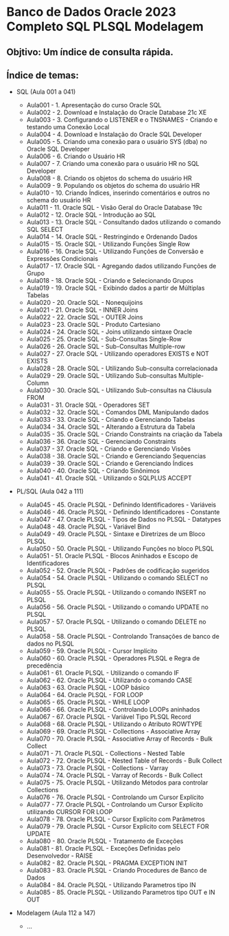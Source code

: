 # Banco de Dados Oracle 2023 Completo SQL PLSQL Modelagem

## Objtivo: Um índice de consulta rápida.
## Índice de temas: 
- SQL (Aula 001 a 041)
  - Aula001 - 1. Apresentação do curso Oracle SQL
  - Aula002 - 2. Download e Instalação do Oracle Database 21c XE
  - Aula003 - 3. Configurando o LISTENER e o TNSNAMES - Criando e testando uma Conexão Local
  - Aula004 - 4. Download e Instalação do Oracle SQL Developer
  - Aula005 - 5. Criando uma conexão para o usuário SYS (dba) no Oracle SQL Developer
  - Aula006 - 6. Criando o Usuário HR
  - Aula007 - 7. Criando uma conexão para o usuário HR no SQL Developer
  - Aula008 - 8. Criando os objetos do schema do usuário HR
  - Aula009 - 9. Populando os objetos do schema do usuário HR
  - Aula010 - 10. Criando Índices, inserindo comentários e outros no schema do usuário HR
  - Aula011 - 11. Oracle SQL - Visão Geral do Oracle Database 19c
  - Aula012 - 12. Oracle SQL - Introdução ao SQL
  - Aula013 - 13. Oracle SQL - Consultando dados utilizando o comando SQL SELECT
  - Aula014 - 14. Oracle SQL - Restringindo e Ordenando Dados
  - Aula015 - 15. Oracle SQL - Utilizando Funções Single Row
  - Aula016 - 16. Oracle SQL - Utilizando Funções de Conversão e Expressões Condicionais
  - Aula017 - 17. Oracle SQL - Agregando dados utilizando Funções de Grupo
  - Aula018 - 18. Oracle SQL - Criando e Selecionando Grupos
  - Aula019 - 19. Oracle SQL - Exibindo dados a partir de Múltiplas Tabelas
  - Aula020 - 20. Oracle SQL - Nonequijoins
  - Aula021 - 21. Oracle SQL - INNER Joins
  - Aula022 - 22. Oracle SQL - OUTER Joins
  - Aula023 - 23. Oracle SQL - Produto Cartesiano
  - Aula024 - 24. Oracle SQL - Joins utilizando sintaxe Oracle
  - Aula025 - 25. Oracle SQL - Sub-Consultas Single-Row
  - Aula026 - 26. Oracle SQL - Sub-Consultas Multiple-row
  - Aula027 - 27. Oracle SQL - Utilizando operadores EXISTS e NOT EXISTS
  - Aula028 - 28. Oracle SQL - Utilizando Sub-consulta correlacionada
  - Aula029 - 29. Oracle SQL - Utilizando Sub-consultas Multiple-Column
  - Aula030 - 30. Oracle SQL - Utilizando Sub-consultas na Cláusula FROM
  - Aula031 - 31. Oracle SQL - Operadores SET
  - Aula032 - 32. Oracle SQL - Comandos DML Manipulando dados
  - Aula033 - 33. Oracle SQL - Criando e Gerenciando Tabelas
  - Aula034 - 34. Oracle SQL - Alterando a Estrutura da Tabela
  - Aula035 - 35. Oracle SQL - Criando Constraints na criação da Tabela
  - Aula036 - 36. Oracle SQL - Gerenciando Constraints
  - Aula037 - 37. Oracle SQL - Criando e Gerenciando Visões
  - Aula038 - 38. Oracle SQL - Criando e Gerenciando Sequencias
  - Aula039 - 39. Oracle SQL - Criando e Gerenciando Índices
  - Aula040 - 40. Oracle SQL - Criando Sinônimos
  - Aula041 - 41. Oracle SQL - Utilizando o SQLPLUS ACCEPT

- PL/SQL (Aula 042 a 111)
  - Aula045 - 45. Oracle PLSQL - Definindo Identificadores - Variáveis
  - Aula046 - 46. Oracle PLSQL - Definindo Identificadores - Constante
  - Aula047 - 47. Oracle PLSQL - Tipos de Dados no PLSQL - Datatypes
  - Aula048 - 48. Oracle PLSQL - Variável Bind
  - Aula049 - 49. Oracle PLSQL - Sintaxe e Diretrizes de um Bloco PLSQL
  - Aula050 - 50. Oracle PLSQL - Utilizando Funções no bloco PLSQL
  - Aula051 - 51. Oracle PLSQL - Blocos Aninhados e Escopo de Identificadores
  - Aula052 - 52. Oracle PLSQL - Padrões de codificação sugeridos
  - Aula054 - 54. Oracle PLSQL - Utilizando o comando SELECT no PLSQL
  - Aula055 - 55. Oracle PLSQL - Utilizando o comando INSERT no PLSQL
  - Aula056 - 56. Oracle PLSQL - Utilizando o comando UPDATE no PLSQL
  - Aula057 - 57. Oracle PLSQL - Utilizando o comando DELETE no PLSQL
  - Aula058 - 58. Oracle PLSQL - Controlando Transações de banco de dados no PLSQL
  - Aula059 - 59. Oracle PLSQL - Cursor Implícito
  - Aula060 - 60. Oracle PLSQL - Operadores PLSQL e Regra de precedência
  - Aula061 - 61. Oracle PLSQL - Utilizando o comando IF
  - Aula062 - 62. Oracle PLSQL - Utilizando o comando CASE
  - Aula063 - 63. Oracle PLSQL - LOOP básico
  - Aula064 - 64. Oracle PLSQL - FOR LOOP
  - Aula065 - 65. Oracle PLSQL - WHILE LOOP
  - Aula066 - 66. Oracle PLSQL - Controlando LOOPs aninhados
  - Aula067 - 67. Oracle PLSQL - Variável Tipo PLSQL Record
  - Aula068 - 68. Oracle PLSQL - Utilizando o Atributo ROWTYPE
  - Aula069 - 69. Oracle PLSQL - Collections - Associative Array
  - Aula070 - 70. Oracle PLSQL - Associative Array of Records - Bulk Collect
  - Aula071 - 71. Oracle PLSQL - Collections - Nested Table
  - Aula072 - 72. Oracle PLSQL - Nested Table of Records - Bulk Collect
  - Aula073 - 73. Oracle PLSQL - Collections - Varray
  - Aula074 - 74. Oracle PLSQL - Varray of Records - Bulk Collect
  - Aula075 - 75. Oracle PLSQL - Utilizando Métodos para controlar Collections
  - Aula076 - 76. Oracle PLSQL - Controlando um Cursor Explícito
  - Aula077 - 77. Oracle PLSQL - Controlando um Cursor Explícito utilizando CURSOR FOR LOOP
  - Aula078 - 78. Oracle PLSQL - Cursor Explícito com Parâmetros
  - Aula079 - 79. Oracle PLSQL - Cursor Explícito com SELECT FOR UPDATE
  - Aula080 - 80. Oracle PLSQL - Tratamento de Exceções
  - Aula081 - 81. Oracle PLSQL - Exceções Definidas pelo Desenvolvedor - RAISE
  - Aula082 - 82. Oracle PLSQL - PRAGMA EXCEPTION INIT
  - Aula083 - 83. Oracle PLSQL - Criando Procedures de Banco de Dados
  - Aula084 - 84. Oracle PLSQL - Utilizando Parametros tipo IN
  - Aula085 - 85. Oracle PLSQL - Utilizando Parametros tipo OUT e IN OUT

- Modelagem (Aula 112 a 147)
  - ...